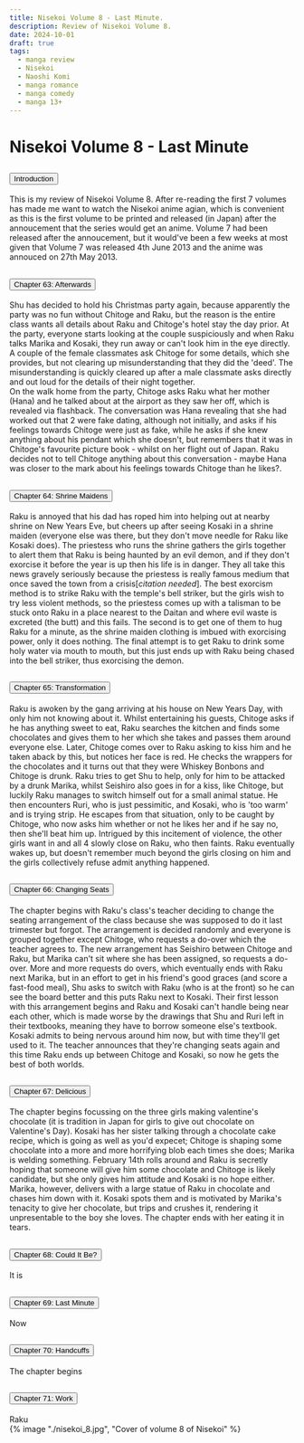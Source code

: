 ```yaml
---
title: Nisekoi Volume 8 - Last Minute.
description: Review of Nisekoi Volume 8.
date: 2024-10-01
draft: true
tags:
  - manga review
  - Nisekoi
  - Naoshi Komi
  - manga romance
  - manga comedy
  - manga 13+
---
```


<div class="container fluid">
  <h1 class="col align-self-center">Nisekoi Volume 8 - Last Minute</h1>
  <div class="row justify-content-center">
    <div class="col-8">  
        <div class="accordion" id="accordionObject">
            <div class="accordion-item">
            <h2 class="accordion-header" id="headingOne">
                <button class="accordion-button" 
                    type="button" 
                    data-bs-toggle="collapse" 
                    data-bs-target="#collapseOne" 
                    aria-expanded="true" 
                    aria-controls="collapseOne">
                    Introduction
                </button>
            </h2>
                <div id="collapseOne" 
                class="accordion-collapse collapse show" 
                aria-labelledby="headingOne"
                data-bs-parent="#accordionObject">
                <div class="accordion-body">
                This is my review of Nisekoi Volume 8. After re-reading the first 7 volumes has made me want to watch the Nisekoi anime agian, which is convenient as this is the first volume to be printed and released (in Japan) after the annoucement that the series would get an anime. Volume 7 had been released after the annoucement, but it would've been a few weeks at most given that Volume 7 was released 4th June 2013 and the anime was annouced on 27th May 2013.
                    </div>
                </div>
            </div>
            <div class="accordion-item">
            <h2 class="accordion-header" id="headingTwo">
                <button class="accordion-button collapsed" 
                type="button" 
                data-bs-toggle="collapse" 
                data-bs-target="#collapseTwo" 
                aria-expanded="false" 
                aria-controls="collapseTwo">
                Chapter 63: Afterwards
                </button>
                </h2>
                <div id="collapseTwo" 
                    class="accordion-collapse collapse" 
                    aria-labelledby="headingTwo"
                    data-bs-parent="#accordionObject">
                    <div class="accordion-body">
                    Shu has decided to hold his Christmas party again, because apparently the party was no fun without Chitoge and Raku, but the reason is the entire class wants all details about Raku and Chitoge's hotel stay the day prior. At the party, everyone starts looking at the couple suspiciously and when Raku talks Marika and Kosaki, they run away or can't look him in the eye directly. A couple of the female classmates ask Chitoge for some details, which she provides, but not clearing up misunderstanding that they did the 'deed'. The misunderstanding is quickly cleared up after a male classmate asks directly and out loud for the details of their night together. <br />
                    On the walk home from the party, Chitoge asks Raku what her mother (Hana) and he talked about at the airport as they saw her off, which is revealed via flashback. The conversation was Hana revealing that she had worked out that 2 were fake dating, although not initially, and asks if his feelings towards Chitoge were just as fake, while he asks if she knew anything about his pendant which she doesn't, but remembers that it was in Chitoge's favourite picture book - whilst on her flight out of Japan. Raku decides not to tell Chitoge anything about this conversation - maybe Hana was closer to the mark about his feelings towards Chitoge than he likes?. 
                    </div>
                </div>
            </div>
            <div class="accordion-item">
            <h2 class="accordion-header" id="headingThree">
                <button class="accordion-button collapsed" 
                type="button" 
                data-bs-toggle="collapse" 
                data-bs-target="#collapseThree" 
                aria-expanded="false" 
                aria-controls="collapseThree">
                Chapter 64: Shrine Maidens
                </button>
                </h2>
                <div id="collapseThree" 
                    class="accordion-collapse collapse" 
                    aria-labelledby="headingThree"
                    data-bs-parent="#accordionObject">
                    <div class="accordion-body">
                   Raku is annoyed that his dad has roped him into helping out at nearby shrine on New Years Eve, but cheers up after seeing Kosaki in a shrine maiden (everyone else was there, but they don't move needle for Raku like Kosaki does). The priestess who runs the shrine gathers the girls together to alert them that Raku is being haunted by an evil demon, and if they don't exorcise it before the year is up then his life is in danger. They all take this news gravely seriously because the priestess is really famous medium that once saved the town from a crisis[<i>citation needed</i>]. The best exorcism method is to strike Raku with the temple's bell striker, but the girls wish to try less violent methods, so the priestess comes up with a talisman to be stuck onto Raku in a place nearest to the Daitan and where evil waste is excreted (the butt) and this fails. The second is to get one of them to hug Raku for a minute, as the shrine maiden clothing is imbued with exorcising power, only it does nothing. The final attempt is to get Raku to drink some holy water via mouth to mouth, but this just ends up with Raku being chased into the bell striker, thus exorcising the demon.
                    </div>
                </div>
            </div>
            <div class="accordion-item">
            <h2 class="accordion-header" id="headingFour">
                <button class="accordion-button collapsed" 
                type="button" 
                data-bs-toggle="collapse" 
                data-bs-target="#collapseFour" 
                aria-expanded="false" 
                aria-controls="collapseFour">
                Chapter 65: Transformation
                </button>
                </h2>
                <div id="collapseFour" 
                    class="accordion-collapse collapse" 
                    aria-labelledby="headingFour"
                    data-bs-parent="#accordionObject">
                    <div class="accordion-body">
                    Raku is awoken by the gang arriving at his house on New Years Day, with only him not knowing about it. Whilst entertaining his guests, Chitoge asks if he has anything sweet to eat, Raku searches the kitchen and finds some chocolates and gives them to her which she takes and passes them around everyone else. Later, Chitoge comes over to Raku asking to kiss him and he taken aback by this, but notices her face is red. He checks the wrappers for the chocolates and it turns out that they were Whiskey Bonbons and Chitoge is drunk. Raku tries to get Shu to help, only for him to be attacked by a drunk Marika, whilst Seishiro also goes in for a kiss, like Chitoge, but luckily Raku manages to switch himself out for a small animal statue. He then encounters Ruri, who is just pessimitic, and Kosaki, who is 'too warm' and is trying strip. He escapes from that situation, only to be caught by Chitoge, who now asks him whether or not he likes her and if he say no, then she'll beat him up. Intrigued by this incitement of violence, the other girls want in and all 4 slowly close on Raku, who then faints. Raku eventually wakes up, but doesn't remember much beyond the girls closing on him and the girls collectively refuse admit anything happened.
                    </div>
                </div>
            </div>
            <div class="accordion-item">
            <h2 class="accordion-header" id="headingFive">
                <button class="accordion-button collapsed" 
                type="button" 
                data-bs-toggle="collapse" 
                data-bs-target="#collapseFive" 
                aria-expanded="false" 
                aria-controls="collapseFive">
                Chapter 66: Changing Seats
                </button>
                </h2>
                <div id="collapseFive" 
                    class="accordion-collapse collapse" 
                    aria-labelledby="headingFive"
                    data-bs-parent="#accordionObject">
                    <div class="accordion-body">
                    The chapter begins with Raku's class's teacher deciding to change the seating arrangement of the class because she was supposed to do it last trimester but forgot. The arrangement is decided randomly and everyone is grouped together except Chitoge, who requests a do-over which the teacher agrees to. The new arrangement has Seishiro between Chitoge and Raku, but Marika can't sit where she has been assigned, so requests a do-over. More and more requests do overs, which eventually ends with Raku next Marika, but in an effort to get in his friend's good graces (and score a fast-food meal), Shu asks to switch with Raku (who is at the front) so he can see the board better and this puts Raku next to Kosaki. Their first lesson with this arrangement begins and Raku and Kosaki can't handle being near each other, which is made worse by the drawings that Shu and Ruri left in their textbooks, meaning they have to borrow someone else's textbook. Kosaki admits to being nervous around him now, but with time they'll get used to it. The teacher announces that they're changing seats again and this time Raku ends up between Chitoge and Kosaki, so now he gets the best of both worlds.
                    </div>
                </div>
            </div>
            <div class="accordion-item">
            <h2 class="accordion-header" id="headingSix">
                <button class="accordion-button collapsed" 
                type="button" 
                data-bs-toggle="collapse" 
                data-bs-target="#collapseSix" 
                aria-expanded="false" 
                aria-controls="collapseSix">
                Chapter 67: Delicious
                </button>
                </h2>
                <div id="collapseSix" 
                    class="accordion-collapse collapse" 
                    aria-labelledby="headingSix"
                    data-bs-parent="#accordionObject">
                    <div class="accordion-body">
                    The chapter begins focussing on the three girls making valentine's chocolate (it is tradition in Japan for girls to give out chocolate on Valentine's Day). Kosaki has her sister talking through a chocolate cake recipe, which is going as well as you'd expecet; Chitoge is shaping some chocolate into a more and more horrifying blob each times she does; Marika is welding something. February 14th rolls around and Raku is secretly hoping that someone will give him some chocolate and Chitoge is likely candidate, but she only gives him attitude and Kosaki is no hope either. Marika, however, delivers with a large statue of Raku in chocolate and chases him down with it. Kosaki spots them and is motivated by Marika's tenacity to give her chocolate, but trips and crushes it, rendering it unpresentable to the boy she loves. The chapter ends with her eating it in tears.
                    </div>
                </div>
            </div>
            <div class="accordion-item">
            <h2 class="accordion-header" id="headingSeven">
                <button class="accordion-button collapsed" 
                type="button" 
                data-bs-toggle="collapse" 
                data-bs-target="#collapseSeven" 
                aria-expanded="false" 
                aria-controls="collapseSeven">
                Chapter 68: Could It Be?
                </button>
                </h2>
                <div id="collapseSeven" 
                    class="accordion-collapse collapse" 
                    aria-labelledby="headingSeven"
                    data-bs-parent="#accordionObject">
                    <div class="accordion-body">
                      It is 
                    </div>
                </div>
            </div>
            <div class="accordion-item">
            <h2 class="accordion-header" id="headingEight">
                <button class="accordion-button collapsed" 
                type="button" 
                data-bs-toggle="collapse" 
                data-bs-target="#collapseEight" 
                aria-expanded="false" 
                aria-controls="collapseEight">
                Chapter 69: Last Minute
                </button>
                </h2>
                <div id="collapseEight" 
                    class="accordion-collapse collapse" 
                    aria-labelledby="headingEight"
                    data-bs-parent="#accordionObject">
                    <div class="accordion-body">
                    Now 
                    </div>
                </div>
            </div>
            <div class="accordion-item">
            <h2 class="accordion-header" id="headingNine">
                <button class="accordion-button collapsed" 
                type="button" 
                data-bs-toggle="collapse" 
                data-bs-target="#collapseNine" 
                aria-expanded="false" 
                aria-controls="collapseNine">
                Chapter 70: Handcuffs
                </button>
                </h2>
                <div id="collapseNine" 
                    class="accordion-collapse collapse" 
                    aria-labelledby="headingNine"
                    data-bs-parent="#accordionObject">
                    <div class="accordion-body">
                    The chapter begins 
                    </div>
                </div>
            </div>
            <div class="accordion-item">
            <h2 class="accordion-header" id="headingTen">
                <button class="accordion-button collapsed" 
                type="button" 
                data-bs-toggle="collapse" 
                data-bs-target="#collapseTen" 
                aria-expanded="false" 
                aria-controls="collapseTen">
                Chapter 71: Work
                </button>
            </h2>
                <div id="collapseTen" 
                    class="accordion-collapse collapse" 
                    aria-labelledby="headingTen"
                    data-bs-parent="#accordionObject">
                    <div class="accordion-body">
                    Raku 
                    </div>
                </div>
            </div>
        </div>
    </div>
        {% image "./nisekoi_8.jpg", "Cover of volume 8 of Nisekoi" %}
    </div>
  </div>
</div>
